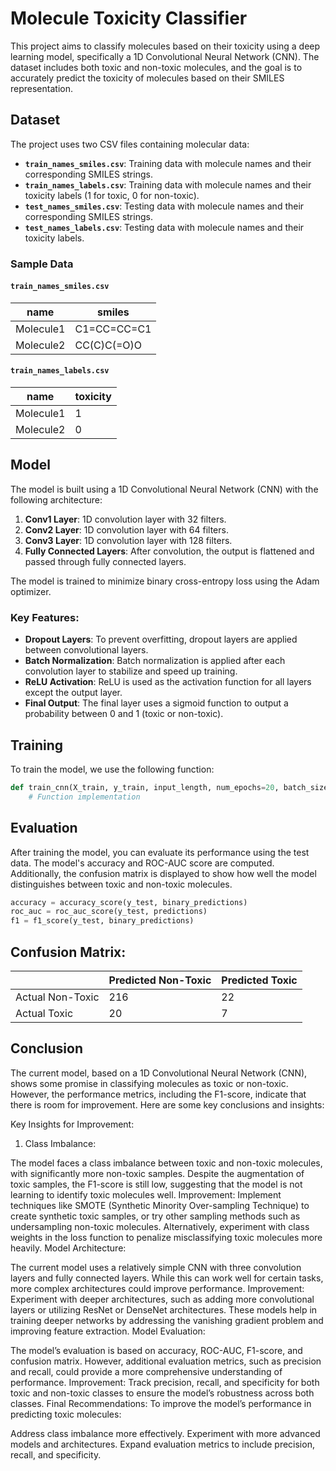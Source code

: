 # Molecule Toxicity Classifier

This project aims to classify molecules based on their toxicity using a deep learning model, specifically a 1D Convolutional Neural Network (CNN). The dataset includes both toxic and non-toxic molecules, and the goal is to accurately predict the toxicity of molecules based on their SMILES representation.

## Dataset

The project uses two CSV files containing molecular data:

- **`train_names_smiles.csv`**: Training data with molecule names and their corresponding SMILES strings.
- **`train_names_labels.csv`**: Training data with molecule names and their toxicity labels (1 for toxic, 0 for non-toxic).
- **`test_names_smiles.csv`**: Testing data with molecule names and their corresponding SMILES strings.
- **`test_names_labels.csv`**: Testing data with molecule names and their toxicity labels.

### Sample Data

#### `train_names_smiles.csv`
| name       | smiles         |
|------------|----------------|
| Molecule1  | C1=CC=CC=C1    |
| Molecule2  | CC(C)C(=O)O    |

#### `train_names_labels.csv`
| name       | toxicity |
|------------|----------|
| Molecule1  | 1        |
| Molecule2  | 0        |

## Model

The model is built using a 1D Convolutional Neural Network (CNN) with the following architecture:

1. **Conv1 Layer**: 1D convolution layer with 32 filters.
2. **Conv2 Layer**: 1D convolution layer with 64 filters.
3. **Conv3 Layer**: 1D convolution layer with 128 filters.
4. **Fully Connected Layers**: After convolution, the output is flattened and passed through fully connected layers.

The model is trained to minimize binary cross-entropy loss using the Adam optimizer.

### Key Features:

- **Dropout Layers**: To prevent overfitting, dropout layers are applied between convolutional layers.
- **Batch Normalization**: Batch normalization is applied after each convolution layer to stabilize and speed up training.
- **ReLU Activation**: ReLU is used as the activation function for all layers except the output layer.
- **Final Output**: The final layer uses a sigmoid function to output a probability between 0 and 1 (toxic or non-toxic).

## Training

To train the model, we use the following function:

```python
def train_cnn(X_train, y_train, input_length, num_epochs=20, batch_size=32, learning_rate=0.001, dropout_rate=0.3):
    # Function implementation
```

## Evaluation
After training the model, you can evaluate its performance using the test data. The model's accuracy and ROC-AUC score are computed. Additionally, the confusion matrix is displayed to show how well the model distinguishes between toxic and non-toxic molecules.

```python
accuracy = accuracy_score(y_test, binary_predictions)
roc_auc = roc_auc_score(y_test, predictions)
f1 = f1_score(y_test, binary_predictions)
```

## Confusion Matrix:
|                | Predicted Non-Toxic | Predicted Toxic |
|----------------|---------------------|-----------------|
| Actual Non-Toxic |         216         |        22       |
| Actual Toxic     |         20          |         7       |

## Conclusion

The current model, based on a 1D Convolutional Neural Network (CNN), shows some promise in classifying molecules as toxic or non-toxic. However, the performance metrics, including the F1-score, indicate that there is room for improvement. Here are some key conclusions and insights:

Key Insights for Improvement:
1. Class Imbalance:

The model faces a class imbalance between toxic and non-toxic molecules, with significantly more non-toxic samples. Despite the augmentation of toxic samples, the F1-score is still low, suggesting that the model is not learning to identify toxic molecules well.
Improvement: Implement techniques like SMOTE (Synthetic Minority Over-sampling Technique) to create synthetic toxic samples, or try other sampling methods such as undersampling non-toxic molecules. Alternatively, experiment with class weights in the loss function to penalize misclassifying toxic molecules more heavily.
Model Architecture:

The current model uses a relatively simple CNN with three convolution layers and fully connected layers. While this can work well for certain tasks, more complex architectures could improve performance.
Improvement: Experiment with deeper architectures, such as adding more convolutional layers or utilizing ResNet or DenseNet architectures. These models help in training deeper networks by addressing the vanishing gradient problem and improving feature extraction.
Model Evaluation:

The model’s evaluation is based on accuracy, ROC-AUC, F1-score, and confusion matrix. However, additional evaluation metrics, such as precision and recall, could provide a more comprehensive understanding of performance.
Improvement: Track precision, recall, and specificity for both toxic and non-toxic classes to ensure the model’s robustness across both classes.
Final Recommendations:
To improve the model’s performance in predicting toxic molecules:

Address class imbalance more effectively.
Experiment with more advanced models and architectures.
Expand evaluation metrics to include precision, recall, and specificity.

